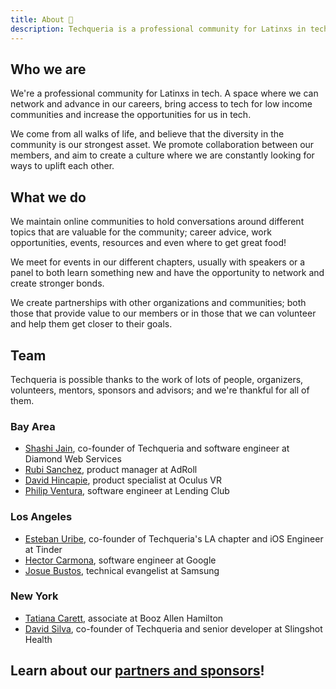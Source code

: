 ```yaml
---
title: About 🌮️
description: Techqueria is a professional community for Latinxs in tech.
---
```


## Who we are

We're a professional community for Latinxs in tech. A space where we can network and advance in our careers, bring access to tech for low income communities and increase the opportunities for us in tech.

We come from all walks of life, and believe that the diversity in the community is our strongest asset. We promote collaboration between our members, and aim to create a culture where we are constantly looking for ways to uplift each other.

## What we do

We maintain online communities to hold conversations around different topics that are valuable for the community; career advice, work opportunities, events, resources and even where to get great food!

We meet for events in our different chapters, usually with speakers or a panel to both learn something new and have the opportunity to network and create stronger bonds.

We create partnerships with other organizations and communities; both those that provide value to our members or in those that we can volunteer and help them get closer to their goals.

## Team

Techqueria is possible thanks to the work of lots of people, organizers, volunteers, mentors, sponsors and advisors; and we're thankful for all of them.

### Bay Area

* [Shashi Jain](https://www.linkedin.com/in/quahada), co-founder of Techqueria and software engineer at Diamond Web Services
* [Rubi Sanchez](https://www.linkedin.com/in/rubisanchez/), product manager at AdRoll
* [David Hincapie](https://www.linkedin.com/in/davidohincapie/), product specialist at Oculus VR
* [Philip Ventura](https://www.linkedin.com/in/fvntr/), software engineer at Lending Club

### Los Angeles

* [Esteban Uribe](https://www.linkedin.com/in/estebanuribe/), co-founder of Techqueria's LA chapter and iOS Engineer at Tinder
* [Hector Carmona](https://www.linkedin.com/in/hectoroddincarmona/), software engineer at Google
* [Josue Bustos](https://www.linkedin.com/in/josuebustos), technical evangelist at Samsung

### New York

* [Tatiana Carett](https://www.linkedin.com/in/tatianacarett/), associate at Booz Allen Hamilton
* [David Silva](https://linkedin.com/in/dvidsilva), co-founder of Techqueria and senior developer at Slingshot Health

## Learn about our [partners and sponsors](/sponsors/)!
